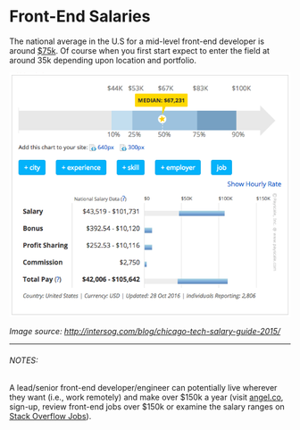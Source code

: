 # Front-End Salaries

The national average in the U.S for a mid-level front-end developer is around [$75k](http://www.glassdoor.com/Salaries/front-end-web-developer-salary-SRCH_KO0,23.htm). Of course when you first start expect to enter the field at around 35k depending upon location and portfolio.

![](../images/salary.png "http://intersog.com/blog/chicago-tech-salary-guide-2015/")

<cite>Image source: <a href="http://intersog.com/blog/chicago-tech-salary-guide-2015/">http://intersog.com/blog/chicago-tech-salary-guide-2015/</a></cite>

***

###### NOTES:

A lead/senior front-end developer/engineer can potentially live wherever they want (i.e., work remotely) and make over $150k a year (visit [angel.co](https://angel.co/jobs), sign-up, review front-end jobs over $150k or examine the salary ranges on [Stack Overflow Jobs](https://stackoverflow.com/jobs?q=front-end&sort=y)).












 






